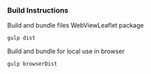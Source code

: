 ### Build Instructions

Build and bundle files WebViewLeaflet package
```javascript
gulp dist
```

Build and bundle for local use in browser
```javascript
gulp browserDist
```